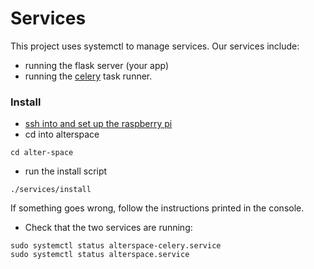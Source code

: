 # Services
This project uses systemctl to manage services. Our services include: 
- running the flask server (your app)
- running the [celery](celery.md) task runner.

### Install
- [ssh into and set up the raspberry pi](../README.md#raspberry-pi-installation-instructions)
- cd into alterspace
```
cd alter-space
```
- run the install script
```
./services/install
```

If something goes wrong, follow the instructions printed in the console.

- Check that the two services are running:
```
sudo systemctl status alterspace-celery.service
sudo systemctl status alterspace.service
```